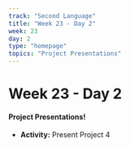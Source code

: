 ```yaml
---
track: "Second Language"
title: "Week 23 - Day 2"
week: 23
day: 2
type: "homepage"
topics: "Project Presentations"
---
```


# Week 23 - Day 2

#### Project Presentations!

- **Activity:** Present Project 4